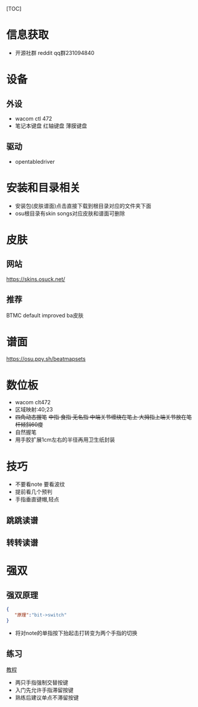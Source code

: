 [TOC]
# 信息获取
- 开源社群
reddit qq群231094840

# 设备
## 外设
- wacom ctl 472
- 笔记本键盘 红轴键盘 薄膜键盘
## 驱动
- opentabledriver

# 安装和目录相关
- 安装包(皮肤谱面)点击直接下载到根目录对应的文件夹下面
- osu根目录有skin songs对应皮肤和谱面可删除
# 皮肤
## 网站
https://skins.osuck.net/
## 推荐
BTMC
default improved
ba皮肤

# 谱面
https://osu.ppy.sh/beatmapsets

# 数位板
- wacom clt472
- 区域映射:40;23
- ~~四角动态握笔~~
~~中指 食指 无名指 中端关节缠绕在笔上 大拇指上端关节放在笔杆倾斜60度~~
- 自然握笔
- 用手胶扩展1cm左右的半径再用卫生纸封装

# 技巧
- 不要看note 要看波纹
- 提前看几个预判
- 手指垂直键帽,轻点
## 跳跳读谱
## 转转读谱

# 强双
## 强双原理
```json
{
   "原理":"bit->switch"
}
```
- 将对note的单指按下抬起击打转变为两个手指的切换

## 练习
[教程](https://www.bilibili.com/video/BV1Qm4y1r7Am/)
- 两只手指强制交替按键
- 入门先允许手指滞留按键
- 熟练后建议单点不滞留按键
